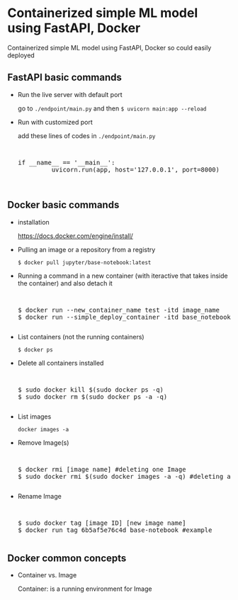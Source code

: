 # Containerized simple ML model using FastAPI, Docker
Containerized simple ML model using FastAPI, Docker so could easily deployed

FastAPI basic commands
-----

 - Run the live server with default port
 
   go to `./endpoint/main.py` and then `$ uvicorn main:app --reload` 
   
 - Run with customized port
 
   add these lines of codes in `./endpoint/main.py`
   
   <pre><p>
   if __name__ == '__main__':
            uvicorn.run(app, host='127.0.0.1', port=8000)
    </p></pre>
   
Docker basic commands
--------------------

- installation
  
  https://docs.docker.com/engine/install/
  
- Pulling an image or a repository from a registry

  `$ docker pull jupyter/base-notebook:latest`
  
- Running a command in a new container (with iteractive that takes inside the container) and also detach it

  <pre><p>
  $ docker run --new_container_name test -itd image_name
  $ docker run --simple_deploy_container -itd base_notebook #example
  </p></pre>
  
  
- List containers (not the running containers)

  `$ docker ps`
  
- Delete all containers installed

  <pre><p>
  $ sudo docker kill $(sudo docker ps -q)
  $ sudo docker rm $(sudo docker ps -a -q)
  </p></pre>
  
- List images

  `docker images -a`
  
- Remove Image(s)

  <pre><p>
  $ docker rmi [image name] #deleting one Image
  $ sudo docker rmi $(sudo docker images -a -q) #deleting all Images
  </p></pre>
 
- Rename Image

  <pre><p>
  $ sudo docker tag [image ID] [new image name]
  $ docker run tag 6b5af5e76c4d base-notebook #example
  </p></pre>
  
Docker common concepts
-----------

- Container vs. Image

  Container: is a running environment for Image
